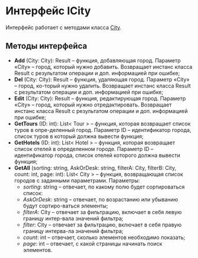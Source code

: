 # Интерфейс ICity

Интерфейс работает с методами класса [City](../Classes/City.md).

## Методы интерфейса

- **Add** (City: City): Result – функция, добавляющая город. Параметр «City» – город, который нужно добавить. Возвращает инстанс класса Result с результатом операции и доп. информацией при ошибке;
- **Del** (City: City): Result – функция, удаляющая город. Параметр «City» – город, ко-торый нужно удалить. Возвращает инстанс класса Result с результатом операции и доп. информацией при ошибке;
- **Edit** (City: City): Result – функция, редактирующая город. Параметр «City» – город, который нужно отредактировать. Возвращает инстанс класса Result с результатом операции и доп. информацией при ошибке;
- **GetTours** (ID: int): List< Tour > – функция, которая возвращает список туров в опре-деленный город. Параметр ID – идентификатор города, список туров в который должна вывести функция;
- **GetHotels** (ID: int): List< Hotel > – функция, которая возвращает список отелей в определенном городе. Параметр ID – идентификатор города, список отелей которого должна вывести функция;
- **GetAll** (sorting: string, AskOrDesk: string, filterA: City, filterB: City, count: int, page: int): List< City > – функция, возвращающая список городов с заданными параметрами. Параметры: 
    -	*sorting*: string – отвечает, по какому полю будет сортироваться список:
    -	*AskOrDesk*: string – отвечает, по возрастанию или убыванию будут сортиро-ваться элементы;
    -	*filterA*: City – отвечает за фильтрацию, включает в себя левую границу интер-вала значений фильтра;
    -	*filter*: City – отвечает за фильтрацию, включает в себя правую границу интерва-ла значений фильтра; 
    -	*count*: int – отвечает, сколько элементов необходимо показать;
    -	*page*: int – отвечает, с какой страницы начинать поиск элементов.